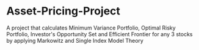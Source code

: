 # Asset-Pricing-Project
A project that calculates Minimum Variance Portfolio, Optimal Risky Portfolio, Investor's Opportunity Set and Efficient Frontier for any 3 stocks by applying Markowitz and Single Index Model Theory 
